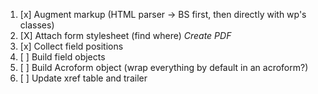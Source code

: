 1. [x] Augment markup (HTML parser -> BS first, then directly with wp's classes)
2. [X] Attach form stylesheet (find where)
*Create PDF*
3. [x] Collect field positions
4. [ ] Build field objects
5. [ ] Build Acroform object (wrap everything by default in an acroform?)
6. [ ] Update xref table and trailer
